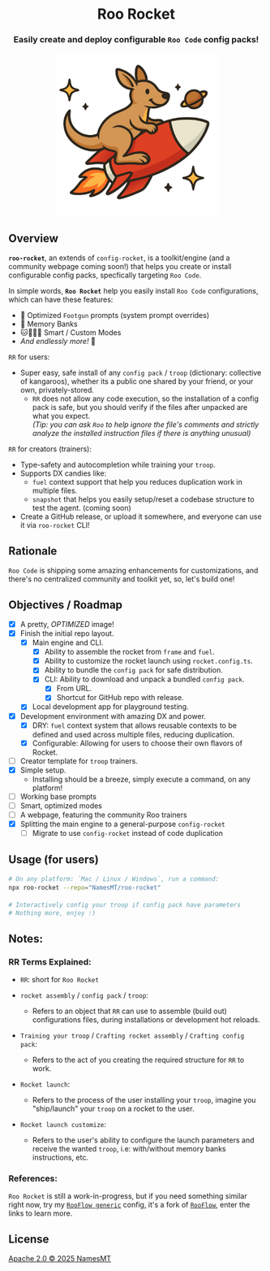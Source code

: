 <div align="center">

# Roo Rocket

<h3>Easily create and deploy configurable <code>Roo Code</code> config packs!
</h3>
<img src="./branding.svg" alt="Roo Rocket's logo" width="320"/>

</div>

## Overview

**`roo-rocket`**, an extends of `config-rocket`, is a toolkit/engine (and a community webpage coming soon!) that helps you create or install configurable config packs, specfically targeting `Roo Code`.

In simple words, **`Roo Rocket`** help you easily install `Roo Code` configurations, which can have these features:
  + 🔫 Optimized `Footgun` prompts (system prompt overrides)
  + 📑 Memory Banks
  + 🐱🦁🐯🐻 Smart / Custom Modes
  + *And endlessly more!* 🚀

`RR` for users:
  + Super easy, safe install of any `config pack` / `troop` (dictionary: collective of kangaroos), whether its a public one shared by your friend, or your own, privately-stored.
    + `RR` does not allow any code execution, so the installation of a config pack is safe, but you should verify if the files after unpacked are what you expect.  
    *(Tip: you can ask `Roo` to help ignore the file's comments and strictly analyze the installed instruction files if there is anything unusual)*

`RR` for creators (trainers):
  + Type-safety and autocompletion while training your `troop`.
  + Supports DX candies like:
    + `fuel` context support that help you reduces duplication work in multiple files.
    + `snapshot` that helps you easily setup/reset a codebase structure to test the agent. (coming soon)
  + Create a GitHub release, or upload it somewhere, and everyone can use it via `roo-rocket` CLI!

## Rationale

`Roo Code` is shipping some amazing enhancements for customizations, and there's no centralized community and toolkit yet, so, let's build one!

## Objectives / Roadmap

* [x] A pretty, *OPTIMIZED* image!
* [x] Finish the initial repo layout.
  * [x] Main engine and CLI.
    * [x] Ability to assemble the rocket from `frame` and `fuel`.
    * [x] Ability to customize the rocket launch using `rocket.config.ts`.
    * [x] Ability to bundle the `config pack` for safe distribution.
    * [x] CLI: Ability to download and unpack a bundled `config pack`.
      * [x] From URL.
      * [x] Shortcut for GitHub repo with release.
  * [x] Local development app for playground testing.
* [x] Development environment with amazing DX and power.
  * [x] DRY: `fuel` context system that allows reusable contexts to be defined and used across multiple files, reducing duplication.
  * [x] Configurable: Allowing for users to choose their own flavors of Rocket.
* [ ] Creator template for `troop` trainers.
* [x] Simple setup.
  * Installing should be a breeze, simply execute a command, on any platform!
* [ ] Working base prompts
* [ ] Smart, optimized modes
* [ ] A webpage, featuring the community Roo trainers
* [x] Splitting the main engine to a general-purpose `config-rocket`
  * [ ] Migrate to use `config-rocket` instead of code duplication

## Usage (for users)

```sh
# On any platform: `Mac / Linux / Windows`, run a command:
npx roo-rocket --repo="NamesMT/roo-rocket"

# Interactively config your troop if config pack have parameters
# Nothing more, enjoy :)
```

## Notes:

### RR Terms Explained:

* `RR`: short for `Roo Rocket`

* `rocket assembly` / `config pack` / `troop`:
  * Refers to an object that `RR` can use to assemble (build out) configurations files, during installations or development hot reloads.

* `Training your troop` / `Crafting rocket assembly` / `Crafting config pack`:
  * Refers to the act of you creating the required structure for `RR` to work.

* `Rocket launch`:
  * Refers to the process of the user installing your `troop`, imagine you "ship/launch" your `troop` on a rocket to the user.

* `Rocket launch customize`:
  * Refers to the user's ability to configure the launch parameters and receive the wanted `troop`, i.e: with/without memory banks instructions, etc.

### References:

`Roo Rocket` is still a work-in-progress, but if you need something similar right now, try my [`RooFlow generic`](https://github.com/NamesMT/RooFlow-generic) config, it's a fork of [`RooFlow`](https://github.com/GreatScottyMac/RooFlow), enter the links to learn more.

## License

[Apache 2.0 © 2025 NamesMT](./LICENSE)
